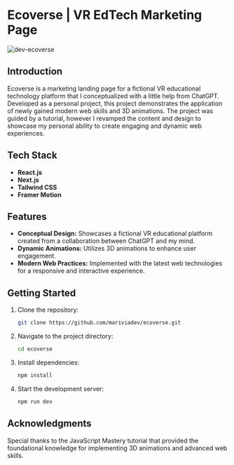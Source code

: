 # Ecoverse | VR EdTech Marketing Page
![dev-ecoverse](https://github.com/user-attachments/assets/b8728aa8-cf2c-4f27-a7d3-95e7143503f9)

## Introduction
Ecoverse is a marketing landing page for a fictional VR educational technology platform that I conceptualized with a little help from ChatGPT. Developed as a personal project, this project demonstrates the application of newly gained modern web skills and 3D animations. The project was guided by a tutorial, however I revamped the content and design to showcase my personal ability to create engaging and dynamic web experiences.

## Tech Stack
- **React.js** 
- **Next.js**
- **Tailwind CSS**
- **Framer Motion**

## Features
- **Conceptual Design:** Showcases a fictional VR educational platform created from a collaboration between ChatGPT and my mind.
- **Dynamic Animations:** Utilizes 3D animations to enhance user engagement.
- **Modern Web Practices:** Implemented with the latest web technologies for a responsive and interactive experience.

## Getting Started
1. Clone the repository:
   ```bash
   git clone https://github.com/mariviadev/ecoverse.git
   ```
2. Navigate to the project directory:
   ```bash
   cd ecoverse
   ```
3. Install dependencies:
   ```bash
   npm install
   ```
4. Start the development server:
   ```bash
   npm run dev
   ```

## Acknowledgments
Special thanks to the JavaScript Mastery tutorial that provided the foundational knowledge for implementing 3D animations and advanced web skills.
